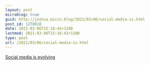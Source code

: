 ```yaml
---
layout: post
microblog: true
guid: http://joshua.micro.blog/2021/03/06/social-media-is.html
post_id: 1278018
date: 2021-03-06T15:16:41+1100
lastmod: 2021-03-06T15:16:41+1100
type: post
url: /2021/03/06/social-media-is.html
---
```

[Social media is evolving](https://world.hey.com/joshwithers/social-media-is-evolving-b234a4b7)
